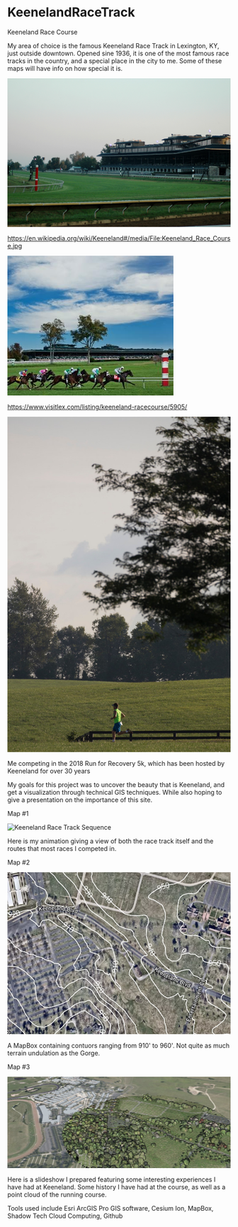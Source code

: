 # KeenelandRaceTrack
Keeneland Race Course

My area of choice is the famous Keeneland Race Track in Lexington, KY, just outside downtown. Opened sine 1936, it is one of the most famous race tracks in the country, and a special place in the city to me. Some of these maps will have info on how special it is.

![Keeneland](Keeneland_Race_Course.jpg)

https://en.wikipedia.org/wiki/Keeneland#/media/File:Keeneland_Race_Course.jpg

![Keeneland](Keeneland%20%231.jpg)

https://www.visitlex.com/listing/keeneland-racecourse/5905/

![](Run%20for%20Recovery%20Race.jpg)

Me competing in the 2018 Run for Recovery 5k, which has been hosted by Keeneland for over 30 years


My goals for this project was to uncover the beauty that is Keeneland, and get a visualization through technical GIS techniques. While also hoping to give a presentation on the importance of this site.

Map #1

![Keeneland Race Track Sequence](L7race.gif)

Here is my animation giving a view of both the race track itself and the routes that most races I competed in. 

Map #2

![Keeneland MapBox](Mapbox%20Map.jpg)

A MapBox containing contuors ranging from 910' to 960'. Not quite as much terrain undulation as the Gorge.

Map #3

![Keeneland Slideshow](Cesium%20Map.jpg)

Here is a slideshow I prepared featuring some interesting experiences I have had at Keeneland. Some history I have had at the course, as well as a point cloud of the running course.

Tools used include Esri ArcGIS Pro GIS software, Cesium Ion, MapBox, Shadow Tech Cloud Computing, Github

